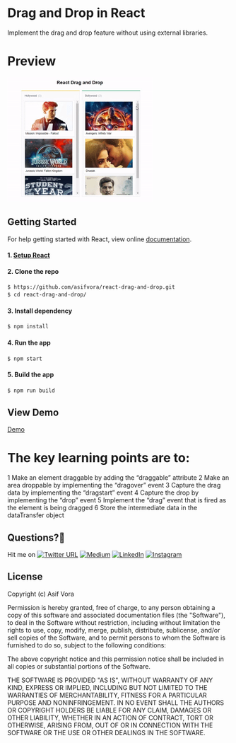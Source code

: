 # Drag and Drop in React
Implement the drag and drop feature without using external libraries.

# Preview
![drag-and-drop](https://github.com/asifvora/react-drag-and-drop/blob/master/public/drag-and-drop.gif)

## Getting Started

For help getting started with React, view online
[documentation](https://reactjs.org/).

#### 1. [Setup React](https://reactjs.org/docs/try-react.html)

#### 2. Clone the repo

```sh
$ https://github.com/asifvora/react-drag-and-drop.git
$ cd react-drag-and-drop/
```

#### 3. Install dependency

```sh
$ npm install
```

#### 4. Run the app

```sh
$ npm start
```

#### 5. Build the app

```sh
$ npm run build
```

## View Demo

[Demo](https://react-drag-and-drop.netlify.com/)

# The key learning points are to:

1 Make an element draggable by adding the “draggable” attribute
2 Make an area droppable by implementing the “dragover” event
3 Capture the drag data by implementing the “dragstart” event
4 Capture the drop by implementing the “drop” event
5 Implement the “drag” event that is fired as the element is being dragged
6 Store the intermediate data in the dataTransfer object

## Questions?🤔 
  
Hit me on [![Twitter URL](https://img.shields.io/twitter/url/http/shields.io.svg?style=social)](https://twitter.com/007_dark_shadow)
[![Medium](https://img.shields.io/badge/Medium-asifvora-brightgreen.svg)](https://medium.com/@asifvora)
[![LinkedIn](https://img.shields.io/badge/LinkedIn-asifvora-blue.svg)](https://www.linkedin.com/in/asif-vora/) 
[![Instagram](https://img.shields.io/badge/Instagram-Asif%20Vora-green.svg)](https://www.instagram.com/007_dark_shadow/) 


## License

Copyright (c) Asif Vora

Permission is hereby granted, free of charge, to any person obtaining a copy
of this software and associated documentation files (the "Software"), to deal
in the Software without restriction, including without limitation the rights
to use, copy, modify, merge, publish, distribute, sublicense, and/or sell
copies of the Software, and to permit persons to whom the Software is
furnished to do so, subject to the following conditions:

The above copyright notice and this permission notice shall be included in all
copies or substantial portions of the Software.

THE SOFTWARE IS PROVIDED "AS IS", WITHOUT WARRANTY OF ANY KIND, EXPRESS OR
IMPLIED, INCLUDING BUT NOT LIMITED TO THE WARRANTIES OF MERCHANTABILITY,
FITNESS FOR A PARTICULAR PURPOSE AND NONINFRINGEMENT. IN NO EVENT SHALL THE
AUTHORS OR COPYRIGHT HOLDERS BE LIABLE FOR ANY CLAIM, DAMAGES OR OTHER
LIABILITY, WHETHER IN AN ACTION OF CONTRACT, TORT OR OTHERWISE, ARISING FROM,
OUT OF OR IN CONNECTION WITH THE SOFTWARE OR THE USE OR OTHER DEALINGS IN THE
SOFTWARE.

